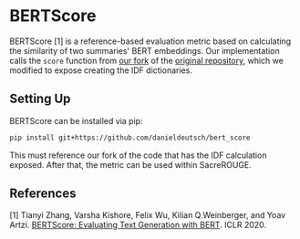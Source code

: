 # BERTScore
BERTScore [1] is a reference-based evaluation metric based on calculating the similarity of two summaries' BERT embeddings.
Our implementation calls the `score` function from [our fork](https://github.com/danieldeutsch/bert_score) of the [original repository](https://github.com/Tiiiger/bert_score), which we modified to expose creating the IDF dictionaries.

## Setting Up
BERTScore can be installed via pip:
```bash
pip install git+https://github.com/danieldeutsch/bert_score
```
This must reference our fork of the code that has the IDF calculation exposed.
After that, the metric can be used within SacreROUGE.

## References
[1] Tianyi Zhang, Varsha Kishore, Felix Wu, Kilian Q.Weinberger, and Yoav Artzi. [BERTScore: Evaluating Text Generation with BERT](https://arxiv.org/abs/1904.09675). ICLR 2020.